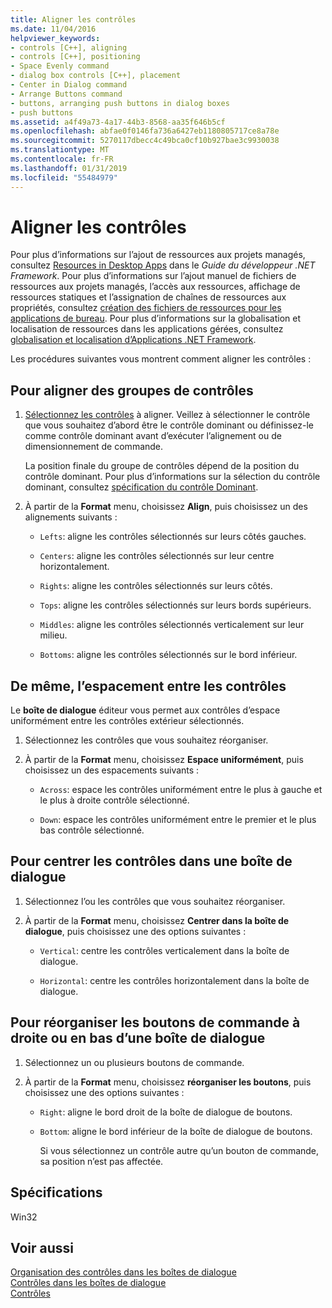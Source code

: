```yaml
---
title: Aligner les contrôles
ms.date: 11/04/2016
helpviewer_keywords:
- controls [C++], aligning
- controls [C++], positioning
- Space Evenly command
- dialog box controls [C++], placement
- Center in Dialog command
- Arrange Buttons command
- buttons, arranging push buttons in dialog boxes
- push buttons
ms.assetid: a4f49a73-4a17-44b3-8568-aa35f646b5cf
ms.openlocfilehash: abfae0f0146fa736a6427eb1180805717ce8a78e
ms.sourcegitcommit: 5270117dbecc4c49bca0cf10b927bae3c9930038
ms.translationtype: MT
ms.contentlocale: fr-FR
ms.lasthandoff: 01/31/2019
ms.locfileid: "55484979"
---
```

# <a name="align-controls"></a>Aligner les contrôles

Pour plus d’informations sur l’ajout de ressources aux projets managés, consultez [Resources in Desktop Apps](/dotnet/framework/resources/index) dans le *Guide du développeur .NET Framework*. Pour plus d’informations sur l’ajout manuel de fichiers de ressources aux projets managés, l’accès aux ressources, affichage de ressources statiques et l’assignation de chaînes de ressources aux propriétés, consultez [création des fichiers de ressources pour les applications de bureau](/dotnet/framework/resources/creating-resource-files-for-desktop-apps). Pour plus d’informations sur la globalisation et localisation de ressources dans les applications gérées, consultez [globalisation et localisation d’Applications .NET Framework](/dotnet/standard/globalization-localization/index).

Les procédures suivantes vous montrent comment aligner les contrôles :

## <a name="to-align-groups-of-controls"></a>Pour aligner des groupes de contrôles

1. [Sélectionnez les contrôles](../windows/selecting-multiple-controls.md) à aligner. Veillez à sélectionner le contrôle que vous souhaitez d’abord être le contrôle dominant ou définissez-le comme contrôle dominant avant d’exécuter l’alignement ou de dimensionnement de commande.

   La position finale du groupe de contrôles dépend de la position du contrôle dominant. Pour plus d’informations sur la sélection du contrôle dominant, consultez [spécification du contrôle Dominant](../windows/specifying-the-dominant-control.md).

1. À partir de la **Format** menu, choisissez **Align**, puis choisissez un des alignements suivants :

   - `Lefts`: aligne les contrôles sélectionnés sur leurs côtés gauches.

   - `Centers`: aligne les contrôles sélectionnés sur leur centre horizontalement.

   - `Rights`: aligne les contrôles sélectionnés sur leurs côtés.

   - `Tops`: aligne les contrôles sélectionnés sur leurs bords supérieurs.

   - `Middles`: aligne les contrôles sélectionnés verticalement sur leur milieu.

   - `Bottoms`: aligne les contrôles sélectionnés sur le bord inférieur.

## <a name="to-even-the-spacing-between-controls"></a>De même, l’espacement entre les contrôles

Le **boîte de dialogue** éditeur vous permet aux contrôles d’espace uniformément entre les contrôles extérieur sélectionnés.

1. Sélectionnez les contrôles que vous souhaitez réorganiser.

1. À partir de la **Format** menu, choisissez **Espace uniformément**, puis choisissez un des espacements suivants :

   - `Across`: espace les contrôles uniformément entre le plus à gauche et le plus à droite contrôle sélectionné.

   - `Down`: espace les contrôles uniformément entre le premier et le plus bas contrôle sélectionné.

## <a name="to-center-controls-in-a-dialog-box"></a>Pour centrer les contrôles dans une boîte de dialogue

1. Sélectionnez l’ou les contrôles que vous souhaitez réorganiser.

1. À partir de la **Format** menu, choisissez **Centrer dans la boîte de dialogue**, puis choisissez une des options suivantes :

   - `Vertical`: centre les contrôles verticalement dans la boîte de dialogue.

   - `Horizontal`: centre les contrôles horizontalement dans la boîte de dialogue.

## <a name="to-arrange-push-buttons-along-the-right-or-bottom-of-a-dialog-box"></a>Pour réorganiser les boutons de commande à droite ou en bas d’une boîte de dialogue

1. Sélectionnez un ou plusieurs boutons de commande.

1. À partir de la **Format** menu, choisissez **réorganiser les boutons**, puis choisissez une des options suivantes :

   - `Right`: aligne le bord droit de la boîte de dialogue de boutons.

   - `Bottom`: aligne le bord inférieur de la boîte de dialogue de boutons.

       Si vous sélectionnez un contrôle autre qu’un bouton de commande, sa position n’est pas affectée.

## <a name="requirements"></a>Spécifications

Win32

## <a name="see-also"></a>Voir aussi

[Organisation des contrôles dans les boîtes de dialogue](../windows/arrangement-of-controls-on-dialog-boxes.md)<br/>
[Contrôles dans les boîtes de dialogue](../windows/controls-in-dialog-boxes.md)<br/>
[Contrôles](../mfc/controls-mfc.md)